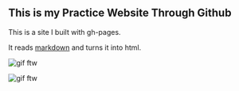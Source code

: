 ## This is my Practice Website Through Github

This is a site I built with gh-pages.

It reads [markdown](https://www.markdownguide.org/) and turns it into html.

![gif ftw](https://media.giphy.com/media/nXxOjZrbnbRxS/200w_d.gif)

![gif ftw](https://media.giphy.com/media/KXtq8oYQrYMIF9Esi7/giphy.gif)
